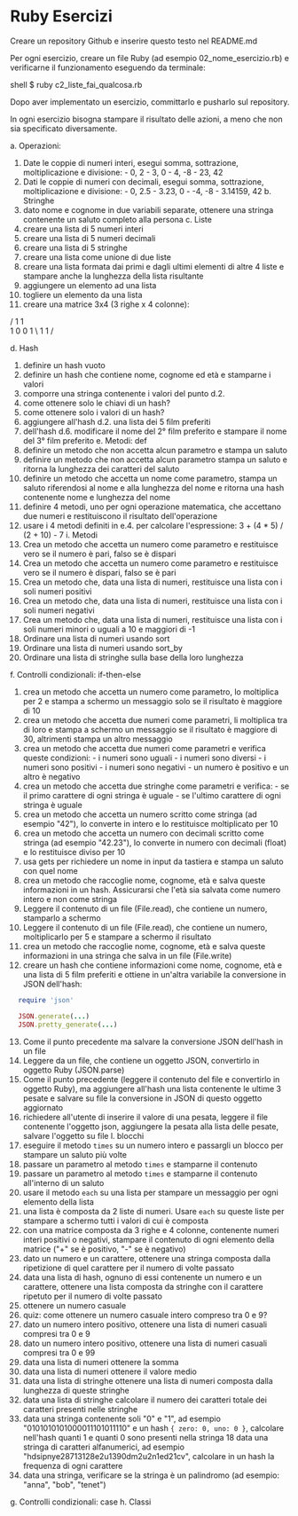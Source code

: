 # Ruby Esercizi

Creare un repository Github e inserire questo testo nel README.md

Per ogni esercizio, creare un file Ruby (ad esempio 02_nome_esercizio.rb) e verificarne il funzionamento eseguendo da terminale:

shell
$ ruby c2_liste_fai_qualcosa.rb


Dopo aver implementato un esercizio, committarlo e pusharlo sul repository.

In ogni esercizio bisogna stampare il risultato delle azioni, a meno che non sia specificato diversamente.

a. Operazioni:
  1. Date le coppie di numeri interi, esegui somma, sottrazione, moltiplicazione e divisione:
    - 0, 2
    - 3, 0
    - 4, -8
    - 23, 42
  2. Dati le coppie di numeri con decimali, esegui somma, sottrazione, moltiplicazione e divisione:
    - 0, 2.5
    - 3.23, 0
    - -4, -8
    - 3.14159, 42
b. Stringhe
  1. dato nome e cognome in due variabili separate, ottenere una stringa contenente un saluto completo alla persona
c. Liste
  1. creare una lista di 5 numeri interi
  2. creare una lista di 5 numeri decimali
  3. creare una lista di 5 stringhe
  4. creare una lista come unione di due liste
  5. creare una lista formata dai primi e dagli ultimi elementi di altre 4 liste e stampare anche la lunghezza della lista risultante
  6. aggiungere un elemento ad una lista
  7. togliere un elemento da una lista
  8. creare una matrice 3x4 (3 righe x 4 colonne):

/ 1 1 \
1 0 0 1
\ 1 1 /

d. Hash
  1. definire un hash vuoto
  2. definire un hash che contiene nome, cognome ed età e stamparne i valori
  3. comporre una stringa contenente i valori del punto d.2.
  4. come ottenere solo le chiavi di un hash?
  5. come ottenere solo i valori di un hash?
  6. aggiungere all'hash d.2. una lista dei 5 film preferiti
  7. dell'hash d.6. modificare il nome del 2° film preferito e stampare il nome del 3° film preferito
e. Metodi: def
  1. definire un metodo che non accetta alcun parametro e stampa un saluto
  2. definire un metodo che non accetta alcun parametro stampa un saluto e ritorna la lunghezza dei caratteri del saluto
  3. definire un metodo che accetta un nome come parametro, stampa un saluto riferendosi al nome e alla lunghezza del nome e ritorna una hash contenente nome e lunghezza del nome
  4. definire 4 metodi, uno per ogni operazione matematica, che accettano due numeri e restituiscono il risultato dell'operazione
  5. usare i 4 metodi definiti in e.4. per calcolare l'espressione: 3 + (4 * 5) / (2 + 10) - 7
i. Metodi
  1. Crea un metodo che accetta un numero come parametro e restituisce vero se il numero è pari, falso se è dispari
  2. Crea un metodo che accetta un numero come parametro e restituisce vero se il numero è dispari, falso se è pari
  3. Crea un metodo che, data una lista di numeri, restituisce una lista con i soli numeri positivi
  4. Crea un metodo che, data una lista di numeri, restituisce una lista con i soli numeri negativi
  5. Crea un metodo che, data una lista di numeri, restituisce una lista con i soli numeri minori o uguali a 10 e maggiori di -1
  6. Ordinare una lista di numeri usando sort
  7. Ordinare una lista di numeri usando sort_by
  8. Ordinare una lista di stringhe sulla base della loro lunghezza


f. Controlli condizionali: if-then-else
  1. crea un metodo che accetta un numero come parametro, lo moltiplica per 2 e stampa a schermo un messaggio solo se il risultato è maggiore di 10
  2. crea un metodo che accetta due numeri come parametri, li moltiplica tra di loro e stampa a schermo un messaggio se il risultato è maggiore di 30, altrimenti stampa un altro messaggio
  3. crea un metodo che accetta due numeri come parametri e verifica queste condizioni:
    - i numeri sono uguali
    - i numeri sono diversi
    - i numeri sono positivi
    - i numeri sono negativi
    - un numero è positivo e un altro è negativo
  4. crea un metodo che accetta due stringhe come parametri e verifica:
    - se il primo carattere di ogni stringa è uguale
    - se l'ultimo carattere di ogni stringa è uguale
  5. crea un metodo che accetta un numero scritto come stringa (ad esempio "42"), lo converte in intero e lo restituisce moltiplicato per 10
  6. crea un metodo che accetta un numero con decimali scritto come stringa (ad esempio "42.23"), lo converte in numero con decimali (float) e lo restituisce diviso per 10
  7. usa gets per richiedere un nome in input da tastiera e stampa un saluto con quel nome
  8. crea un metodo che raccoglie nome, cognome, età e salva queste informazioni in un hash. Assicurarsi che l'età sia salvata come numero intero e non come stringa
  9. Leggere il contenuto di un file (File.read), che contiene un numero, stamparlo a schermo
  10. Leggere il contenuto di un file (File.read), che contiene un numero, moltiplicarlo per 5 e stampare a schermo il risultato
  11. crea un metodo che raccoglie nome, cognome, età e salva queste informazioni in una stringa che salva in un file (File.write)
  12. creare un hash che contiene informazioni come nome, cognome, età e una lista di 5 film preferiti e ottiene in un'altra variabile la conversione in JSON dell'hash:

  ```ruby
    require 'json'

    JSON.generate(...)
    JSON.pretty_generate(...)
  ```

  13. Come il punto precedente ma salvare la conversione JSON dell'hash in un file
  14. Leggere da un file, che contiene un oggetto JSON, convertirlo in oggetto Ruby (JSON.parse)
  15. Come il punto precedente (leggere il contenuto del file e convertirlo in oggetto Ruby), ma aggiungere all'hash una lista contenente le ultime 3 pesate e salvare su file la conversione in JSON di questo oggetto aggiornato
  16. richiedere all'utente di inserire il valore di una pesata, leggere il file contenente l'oggetto json, aggiungere la pesata alla lista delle pesate, salvare l'oggetto su file
l. blocchi
  1. eseguire il metodo `times` su un numero intero e passargli un blocco per stampare un saluto più volte
  2. passare un parametro al metodo `times` e stamparne il contenuto
  3. passare un parametro al metodo `times` e stamparne il contenuto all'interno di un saluto
  4. usare il metodo `each` su una lista per stampare un messaggio per ogni elemento della lista
  5. una lista è composta da 2 liste di numeri. Usare `each` su queste liste per stampare a schermo tutti i valori di cui è composta
  6. con una matrice composta da 3 righe e 4 colonne, contenente numeri interi positivi o negativi, stampare il contenuto di ogni elemento della matrice ("+" se è positivo, "-" se è negativo)
  7. dato un numero e un carattere, ottenere una stringa composta dalla ripetizione di quel carattere per il numero di volte passato
  8. data una lista di hash, ognuno di essi contenente un numero e un carattere, ottenere una lista composta da stringhe con il carattere ripetuto per il numero di volte passato
  9. ottenere un numero casuale
  10. quiz: come ottenere un numero casuale intero compreso tra 0 e 9?
  11. dato un numero intero positivo, ottenere una lista di numeri casuali compresi tra 0 e 9
  12. dato un numero intero positivo, ottenere una lista di numeri casuali compresi tra 0 e 99
  13. data una lista di numeri ottenere la somma
  14. data una lista di numeri ottenere il valore medio
  15. data una lista di stringhe ottenere una lista di numeri composta dalla lunghezza di queste stringhe
  16. data una lista di stringhe calcolare il numero dei caratteri totale dei caratteri presenti nelle stringhe
  17. data una stringa contenente soli "0" e "1", ad esempio "0101010101000011101011110" e un hash `{ zero: 0, uno: 0 }`, calcolare nell'hash quanti 1 e quanti 0 sono presenti nella stringa
  18 data una stringa di caratteri alfanumerici, ad esempio "hdsipnye28713128e2u1390dm2u2n1ed21cv", calcolare in un hash la frequenza di ogni carattere
  19. data una stringa, verificare se la stringa è un palindromo (ad esempio: "anna", "bob", "tenet")


g. Controlli condizionali: case
h. Classi
